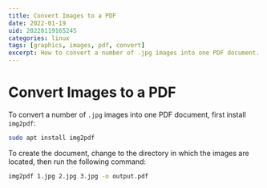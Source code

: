 ```yaml
---
title: Convert Images to a PDF
date: 2022-01-19
uid: 20220119165245
categories: linux 
tags: [graphics, images, pdf, convert]
excerpt: How to convert a number of .jpg images into one PDF document.
--- 
```


# Convert Images to a PDF

To convert a number of `.jpg` images into one PDF document, first install `img2pdf`: 

```bash
sudo apt install img2pdf
```

To create the document, change to the directory in which the images are located, then run the following command:

```bash
img2pdf 1.jpg 2.jpg 3.jpg -o output.pdf
```


